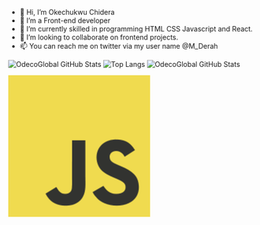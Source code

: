 - 👋 Hi, I’m Okechukwu Chidera
- 👀 I’m a Front-end developer 
- 🌱 I’m currently skilled in programming  HTML CSS Javascript and React.
- 💞️ I’m looking to collaborate on frontend projects.
- 📫 You can reach me on twitter via my user name @M_Derah
  
![OdecoGlobal GitHub Stats](https://github-readme-stats.vercel.app/api?username=OdecoGlobal&show_icons=true&theme=radical)  ![Top Langs](https://github-readme-stats.vercel.app/api/top-langs/?username=OdecoGlobal&show_icons=true&theme=radical)
![OdecoGlobal GitHub Stats](https://github-readme-stats.vercel.app/api/top-langs/?username=OdecoGlobal&amp;layout=compact&amp;theme=buefy&amp;hide_border=true)

![JS Logo](https://raw.githubusercontent.com/github/explore/80688e429a7d4ef2fca1e82350fe8e3517d3494d/topics/javascript/javascript.png)



<!---
OdecoGlobal/OdecoGlobal is a ✨ special ✨ repository because its `README.md` (this file) appears on your GitHub profile.
You can click the Preview link to take a look at your changes.
--->
